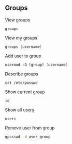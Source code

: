 ## Groups

View groups

	groups

View my groups

	groups [username]

Add user to group

	usermod -G [group] [username]

Describe groups

	cat /etc/passwd

Show current group

	id

Show all users

	users

Remove user from group

```bash
gpasswd -d user group
```
